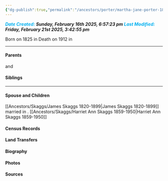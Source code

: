 ```yaml
---
{"dg-publish":true,"permalink":"/ancestors/porter/martha-jane-porter-1825-1912/","tags":["Martha-Jane-Porter"]}
---
```


***<font color="#00b0f0">Date Created:</font> Sunday, February 16th 2025, 6:57:23 pm*
*<font color="#00b0f0">Last Modified:</font> Friday, February 21st 2025, 3:42:55 pm***

Born on  1825 in <!-- link to place -->
Death on 1912 in <!-- link to place -->

---
#### Parents

<!-- Link to father --> and <!-- Link to mother-->
#### Siblings
<!-- Link to sibling -->

---
#### Spouse and Children
[[Ancestors/Skaggs/James Skaggs 1820-1899\|James Skaggs 1820-1899]]  married <!-- link to date --> in <!-- link to place -->.
[[Ancestors/Skaggs/Harriet Ann Skaggs 1859-1950\|Harriet Ann Skaggs 1859-1950]] 

#### Census Records

#### Land Transfers

#### Biography

#### Photos

#### Sources

